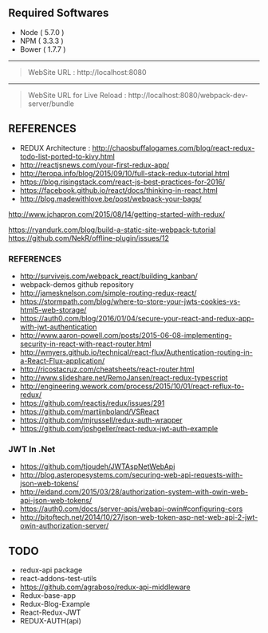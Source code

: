 ## Required Softwares
- Node ( 5.7.0 )
- NPM ( 3.3.3 )
- Bower ( 1.7.7 )
----------
> WebSite URL : http://localhost:8080
 
----------
> WebSite URL for Live Reload : http://localhost:8080/webpack-dev-server/bundle

## REFERENCES
- REDUX Architecture : http://chaosbuffalogames.com/blog/react-redux-todo-list-ported-to-kivy.html
- http://reactjsnews.com/your-first-redux-app/
- http://teropa.info/blog/2015/09/10/full-stack-redux-tutorial.html
- https://blog.risingstack.com/react-js-best-practices-for-2016/
- https://facebook.github.io/react/docs/thinking-in-react.html
- http://blog.madewithlove.be/post/webpack-your-bags/

http://www.jchapron.com/2015/08/14/getting-started-with-redux/

https://ryandurk.com/blog/build-a-static-site-webpack-tutorial
https://github.com/NekR/offline-plugin/issues/12

### REFERENCES

- http://survivejs.com/webpack_react/building_kanban/
- webpack-demos github repository
- http://jamesknelson.com/simple-routing-redux-react/
- https://stormpath.com/blog/where-to-store-your-jwts-cookies-vs-html5-web-storage/
- https://auth0.com/blog/2016/01/04/secure-your-react-and-redux-app-with-jwt-authentication
- http://www.aaron-powell.com/posts/2015-06-08-implementing-security-in-react-with-react-router.html
- http://wmyers.github.io/technical/react-flux/Authentication-routing-in-a-React-Flux-application/
- http://ricostacruz.com/cheatsheets/react-router.html
- http://www.slideshare.net/RemoJansen/react-redux-typescript
- http://engineering.wework.com/process/2015/10/01/react-reflux-to-redux/
- https://github.com/reactjs/redux/issues/291
- https://github.com/martijnboland/VSReact
- https://github.com/mjrussell/redux-auth-wrapper
- https://github.com/joshgeller/react-redux-jwt-auth-example
### JWT In .Net
- https://github.com/tjoudeh/JWTAspNetWebApi
- http://blog.asteropesystems.com/securing-web-api-requests-with-json-web-tokens/
- http://eidand.com/2015/03/28/authorization-system-with-owin-web-api-json-web-tokens/
- https://auth0.com/docs/server-apis/webapi-owin#configuring-cors
- http://bitoftech.net/2014/10/27/json-web-token-asp-net-web-api-2-jwt-owin-authorization-server/
## TODO
- redux-api package
- react-addons-test-utils
- https://github.com/agraboso/redux-api-middleware
- Redux-base-app
- Redux-Blog-Example
- React-Redux-JWT
- REDUX-AUTH(api)